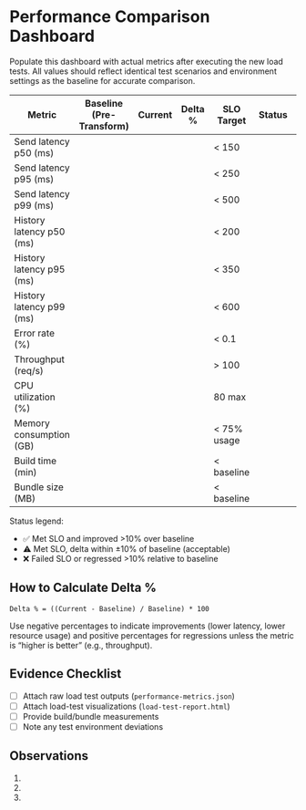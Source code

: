 # Performance Comparison Dashboard

Populate this dashboard with actual metrics after executing the new load tests. All values should reflect identical test scenarios and environment settings as the baseline for accurate comparison.

| Metric | Baseline (Pre-Transform) | Current | Delta % | SLO Target | Status | Notes |
|--------|--------------------------|---------|---------|------------|--------|-------|
| Send latency p50 (ms) |  |  |  | < 150 |  |  |
| Send latency p95 (ms) |  |  |  | < 250 |  |  |
| Send latency p99 (ms) |  |  |  | < 500 |  |  |
| History latency p50 (ms) |  |  |  | < 200 |  |  |
| History latency p95 (ms) |  |  |  | < 350 |  |  |
| History latency p99 (ms) |  |  |  | < 600 |  |  |
| Error rate (%) |  |  |  | < 0.1 |  |  |
| Throughput (req/s) |  |  |  | > 100 |  |  |
| CPU utilization (%) |  |  |  | 80 max |  |  |
| Memory consumption (GB) |  |  |  | < 75% usage |  |  |
| Build time (min) |  |  |  | < baseline |  |  |
| Bundle size (MB) |  |  |  | < baseline |  |  |

Status legend:

- ✅ Met SLO and improved >10% over baseline
- ⚠️ Met SLO, delta within ±10% of baseline (acceptable)
- ❌ Failed SLO or regressed >10% relative to baseline

## How to Calculate Delta %

```
Delta % = ((Current - Baseline) / Baseline) * 100
```

Use negative percentages to indicate improvements (lower latency, lower resource usage) and positive percentages for regressions unless the metric is “higher is better” (e.g., throughput).

## Evidence Checklist

- [ ] Attach raw load test outputs (`performance-metrics.json`)
- [ ] Attach load-test visualizations (`load-test-report.html`)
- [ ] Provide build/bundle measurements
- [ ] Note any test environment deviations

## Observations

1. <!-- Highlight standout improvements -->
2. <!-- Document borderline metrics that need monitoring -->
3. <!-- Mention any blocked follow-up investigations -->
